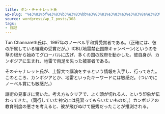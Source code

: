 ```yaml
---
title: タン・チャナレット氏
wp-slug: "%e3%82%bf%e3%83%b3%e3%83%bb%e3%83%81%e3%83%a3%e3%83%8a%e3%83%ac%e3%83%83%e3%83%88%e6%b0%8f"
source: wordpress/wp_7_posts/308
tags:
- 日記
---
```


Tun Channareth氏は、1997年のノーベル平和賞受賞者である。（正確には、彼の所属している組織の受賞だが。）ICBL(地雷禁止国際キャンペーン)というのを草の根から始めてグローバルに広げ、多くの国の政府を動かした。彼自身が、カンボジアに生まれ、地雷で両足を失った被害者である。

そのチャナレット氏が、上智大で講演をするという情報を入手し、行ってきた。このところ、カンボジアとか、地雷といったキーワードには敏感だ。（ついでにノーベル賞にも敏感だ。）

話術の見事さに驚いた。考え方もクリアで、よく頭が切れる人、という印象が伝わってきた。（同行していた神父には見習ってもらいたいものだ。）カンボジアの教育制度の悪さを考えると、彼が飛びぬけて優秀だったことが推測される。
